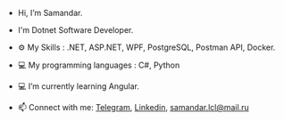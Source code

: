 - Hi, I’m Samandar.
- I'm Dotnet Software Developer.
 
- ⚙️ My Skills :  .NET, ASP.NET, WPF, PostgreSQL, Postman API, Docker.
- 💻 My programming languages : C#, Python
- 💻 I’m currently learning Angular.
- 📫 Connect with me: <a href="https://t.me/samandarlcl">Telegram</a>, <a href="https://www.linkedin.com/in/samandar-abdunazarov">Linkedin</a>, samandar.lcl@mail.ru
